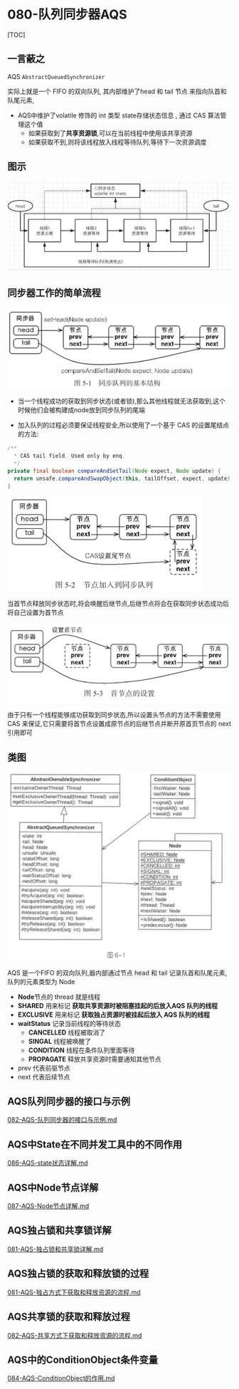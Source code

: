 # 080-队列同步器AQS

[TOC]

## 一言蔽之

AQS `AbstractQueuedSynchronizer` 

实际上就是一个 FIFO 的双向队列, 其内部维护了head 和 tail 节点 来指向队首和队尾元素, 

- AQS中维护了volatile 修饰的 int 类型 state存储状态信息 , 通过 CAS 算法管理这个值
  - 如果获取到了**共享资源锁**,可以在当前线程中使用该共享资源
  - 如果获取不到,则将该线程放入线程等待队列,等待下一次资源调度

## 图示

![image-20201204135831719](../../../assets/image-20201204135831719.png)

## 同步器工作的简单流程



<img src="../../../assets/image-20200308221643509.png" alt="image-20200308221643509" style="zoom: 50%;" />

- 当一个线程成功的获取到同步状态(或者锁),那么其他线程就无法获取到,这个时候他们会被构建成node放到同步队列的尾端

- 加入队列的过程必须要保证线程安全,所以使用了一个基于 CAS 的设置尾结点的方法:	

```java
/**
  * CAS tail field. Used only by enq.
  */
private final boolean compareAndSetTail(Node expect, Node update) {
  return unsafe.compareAndSwapObject(this, tailOffset, expect, update);
}
```

<img src="../../../assets/image-20200308222242429.png" alt="image-20200308222242429" style="zoom: 50%;" />

当首节点释放同步状态时,将会唤醒后继节点,后继节点将会在获取同步状态成功后将自己设置为首节点

<img src="../../../assets/image-20200308222416572.png" alt="image-20200308222416572" style="zoom: 50%;" />

由于只有一个线程能够成功获取到同步状态,所以设置头节点的方法不需要使用 CAS 来保证,它只需要将首节点设置成原节点的后继节点并断开原首页节点的 next 引用即可

## 类图

<img src="../../../assets/image-20200711171752693.png" alt="image-20200711171752693" style="zoom: 50%;" />

AQS 是一个FIFO 的双向队列,器内部通过节点 head 和 tail 记录队首和队尾元素, 队列的元素类型为 Node 

- **Node**节点的 thread 就是线程
- **SHARED** 用来标记 **获取共享资源时被阻塞挂起的后放入AQS 队列的线程**
- **EXCLUSIVE** 用来标记 **获取独占资源时被挂起后放入 AQS 队列的线程**
- **waitStatus** 记录当前线程的等待状态
  - **CANCELLED** 线程被取消了
  - **SINGAL** 线程被唤醒了
  - **CONDITION** 线程在条件队列里面等待
  - **PROPAGATE** 释放共享资源时需要通知其他节点
- prev 代表前驱节点
- next 代表后续节点

## AQS队列同步器的接口与示例

 [082-AQS-队列同步器的接口与示例.md](082-AQS-队列同步器的接口与示例.md) 

## AQS中State在不同并发工具中的不同作用

 [086-AQS-state状态详解.md](086-AQS-state状态详解.md) 

## AQS中Node节点详解

 [087-AQS-Node节点详解.md](087-AQS-Node节点详解.md) 

## AQS独占锁和共享锁详解

 [081-AQS-独占锁和共享锁详解.md](081-AQS-独占锁和共享锁详解.md) 

## AQS独占锁的获取和释放锁的过程

 [081-AQS-独占方式下获取和释放资源的流程.md](081-AQS-独占方式下获取和释放资源的流程.md) 

## AQS共享锁的获取和释放过程

 [082-AQS-共享方式下获取和释放资源的流程.md](082-AQS-共享方式下获取和释放资源的流程.md) 

## AQS中的ConditionObject条件变量

[084-AQS-ConditionObject的作用.md](084-AQS-ConditionObject的作用.md) 


